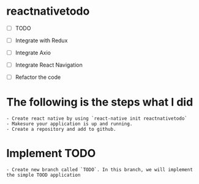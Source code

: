 # reactnativetodo


- [ ] TODO
- [ ] Integrate with Redux
- [ ] Integrate Axio
- [ ] Integrate React Navigation
- [ ] Refactor the code


# The following is the steps what I did
	- Create react native by using `react-native init reactnativetodo`
	- Makesure your application is up and running.
	- Create a repository and add to github.
	
# Implement TODO
	- Create new branch called `TODO`. In this branch, we will implement the simple TOOD application
	


